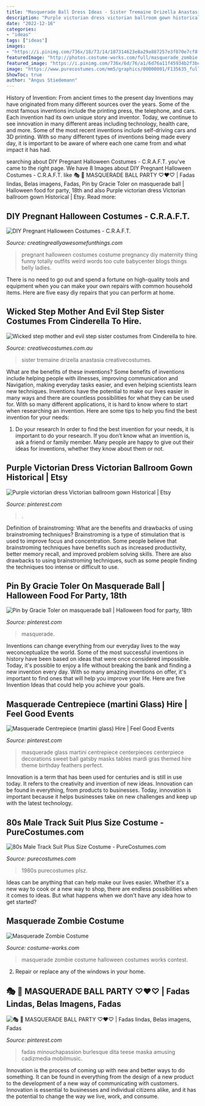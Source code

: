 ```yaml
---
title: "Masquerade Ball Dress Ideas - Sister Tremaine Drizella Anastasia Creativecostumes"
description: "Purple victorian dress victorian ballroom gown historical"
date: "2022-12-16"
categories:
- "ideas"
tags: ["ideas"]
images:
- "https://i.pinimg.com/736x/18/73/14/187314623e8a29a887257e3f870e7cf8.jpg"
featuredImage: "http://photos.costume-works.com/full/masquerade_zombie.jpg"
featured_image: "https://i.pinimg.com/736x/6d/76/a1/6d76a11f45934b2f3bcb37c672c39a0f.jpg"
image: "https://www.purecostumes.com/mm5/graphics/00000001/F135635_full_1.jpg"
ShowToc: true
author: "Angus Stiedemann"
---
```



History of Invention: From ancient times to the present day
Inventions may have originated from many different sources over the years. Some of the most famous inventions include the printing press, the telephone, and cars. Each invention had its own unique story and inventor. Today, we continue to see innovation in many different areas including technology, health care, and more. Some of the most recent inventions include self-driving cars and 3D printing. With so many different types of inventions being made every day, it is important to be aware of where each one came from and what impact it has had.

	

		
searching about DIY Pregnant Halloween Costumes - C.R.A.F.T. you've came to the right page. We have 8 Images about DIY Pregnant Halloween Costumes - C.R.A.F.T. like 🎭 🍃 MASQUERADE BALL PARTY ♡♥️♡ | Fadas lindas, Belas imagens, Fadas, Pin by Gracie Toler on masquerade ball | Halloween food for party, 18th and also Purple victorian dress Victorian ballroom gown Historical | Etsy. Read more:
		
    
## DIY Pregnant Halloween Costumes - C.R.A.F.T.

<img loading=lazy src="http://www.creatingreallyawesomefunthings.com/wp-content/uploads/2015/09/thing-1.jpg" onerror="this.onerror=null;this.src='https://tse1.mm.bing.net/th?id=OIP.5ExVnIFuQUEnW44OafiC3gHaJ3&amp;pid=15.1';" alt="DIY Pregnant Halloween Costumes - C.R.A.F.T.">

_Source: creatingreallyawesomefunthings.com_

>pregnant halloween costumes costume pregnancy diy maternity thing funny totally outfits weird words too cute babycenter blogs things belly ladies. 

	

There is no need to go out and spend a fortune on high-quality tools and equipment when you can make your own repairs with common household items. Here are five easy diy repairs that you can perform at home.

    
## Wicked Step Mother And Evil Step Sister Costumes From Cinderella To Hire.

<img loading=lazy src="https://www.creativecostumes.com.au/wp-content/uploads/2014/07/RWP_218_web-768x1024.jpg" onerror="this.onerror=null;this.src='https://tse1.mm.bing.net/th?id=OIP.FT5Zk7_MHCiHIrAFZCZGAwHaJ4&amp;pid=15.1';" alt="Wicked step mother and evil step sister costumes from Cinderella to hire.">

_Source: creativecostumes.com.au_

>sister tremaine drizella anastasia creativecostumes. 

	

What are the benefits of these inventions?
Some benefits of inventions include helping people with illnesses, improving communication and Navigation, making everyday tasks easier, and even helping scientists learn new techniques. Inventions have the potential to make our lives easier in many ways and there are countless possibilities for what they can be used for. With so many different applications, it is hard to know where to start when researching an invention. Here are some tips to help you find the best invention for your needs:
1) Do your research
In order to find the best invention for your needs, it is important to do your research. If you don’t know what an invention is, ask a friend or family member. Many people are happy to give out their ideas for inventions, whether they know about them or not.

    
## Purple Victorian Dress Victorian Ballroom Gown Historical | Etsy

<img loading=lazy src="https://i.pinimg.com/736x/c5/78/36/c578360425f858d569cd112551f19669.jpg" onerror="this.onerror=null;this.src='https://tse3.mm.bing.net/th?id=OIP.rSC1V8Xusnasm9B7KJTZIAHaLH&amp;pid=15.1';" alt="Purple victorian dress Victorian ballroom gown Historical | Etsy">

_Source: pinterest.com_

>. 

	

Definition of brainstroming: What are the benefits and drawbacks of using brainstroming techniques?
Brainstroming is a type of stimulation that is used to improve focus and concentration. Some people believe that brainstroming techniques have benefits such as increased productivity, better memory recall, and improved problem solving skills. There are also drawbacks to using brainstroming techniques, such as some people finding the techniques too intense or difficult to use.

    
## Pin By Gracie Toler On Masquerade Ball | Halloween Food For Party, 18th

<img loading=lazy src="https://i.pinimg.com/736x/5c/c4/ba/5cc4baebe9d398569951aeb23db54fa8.jpg" onerror="this.onerror=null;this.src='https://tse3.mm.bing.net/th?id=OIP.ROgLf1yj53rW3VUzN_NdqQHaLG&amp;pid=15.1';" alt="Pin by Gracie Toler on masquerade ball | Halloween food for party, 18th">

_Source: pinterest.com_

>masquerade. 

	

Inventions can change everything from our everyday lives to the way weconceptualize the world. Some of the most successful inventions in history have been based on ideas that were once considered impossible. Today, it's possible to enjoy a life without breaking the bank and finding a new invention every day. With so many amazing inventions on offer, it's important to find ones that will help you improve your life. Here are five Invention Ideas that could help you achieve your goals.

    
## Masquerade Centrepiece (martini Glass) Hire | Feel Good Events

<img loading=lazy src="https://i.pinimg.com/736x/18/73/14/187314623e8a29a887257e3f870e7cf8.jpg" onerror="this.onerror=null;this.src='https://tse1.mm.bing.net/th?id=OIP.Ft1os21G2qNp0MDf64zzcAHaLH&amp;pid=15.1';" alt="Masquerade Centrepiece (martini glass) Hire | Feel Good Events">

_Source: pinterest.com_

>masquerade glass martini centrepiece centerpieces centerpiece decorations sweet ball gatsby masks tables mardi gras themed hire theme birthday feathers perfect. 

	

Innovation is a term that has been used for centuries and is still in use today. It refers to the creativity and invention of new ideas. Innovation can be found in everything, from products to businesses. Today, innovation is important because it helps businesses take on new challenges and keep up with the latest technology.

    
## 80s Male Track Suit Plus Size Costume - PureCostumes.com

<img loading=lazy src="https://www.purecostumes.com/mm5/graphics/00000001/F135635_full_1.jpg" onerror="this.onerror=null;this.src='https://tse1.mm.bing.net/th?id=OIP.3AYQLxU5u4Yo4a_ggJdLqQHaLO&amp;pid=15.1';" alt="80s Male Track Suit Plus Size Costume - PureCostumes.com">

_Source: purecostumes.com_

>1980s purecostumes plsz. 

	

Ideas can be anything that can help make our lives easier. Whether it's a new way to cook or a new way to shop, there are endless possibilities when it comes to ideas. But what happens when we don't have any idea how to get started? 

    
## Masquerade Zombie Costume

<img loading=lazy src="http://photos.costume-works.com/full/masquerade_zombie.jpg" onerror="this.onerror=null;this.src='https://tse3.mm.bing.net/th?id=OIP.WJC7c4hThhXHFG42rNeWsgHaMk&amp;pid=15.1';" alt="Masquerade Zombie Costume">

_Source: costume-works.com_

>masquerade zombie costume halloween costumes works contest. 

	

2. Repair or replace any of the windows in your home.

    
## 🎭 🍃 MASQUERADE BALL PARTY ♡♥️♡ | Fadas Lindas, Belas Imagens, Fadas

<img loading=lazy src="https://i.pinimg.com/736x/6d/76/a1/6d76a11f45934b2f3bcb37c672c39a0f.jpg" onerror="this.onerror=null;this.src='https://tse1.mm.bing.net/th?id=OIP.mWuQVpA5J9pNPe7fq8BIMQHaLI&amp;pid=15.1';" alt="🎭 🍃 MASQUERADE BALL PARTY ♡♥️♡ | Fadas lindas, Belas imagens, Fadas">

_Source: pinterest.com_

>fadas minouchapassion burlesque dita teese maska amusing cadizmedia mobilmusic. 

	

Innovation is the process of coming up with new and better ways to do something. It can be found in everything from the design of a new product to the development of a new way of communicating with customers. Innovation is essential to businesses and individual citizens alike, and it has the potential to change the way we live, work, and consume.

